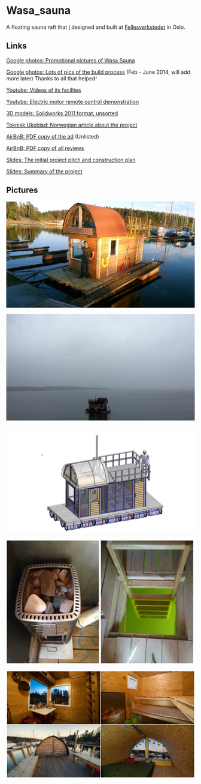 # Wasa_sauna
A floating sauna raft that [I](https://github.com/Jaknil) designed and built at [Fellesverkstedet](https://www.fellesverkstedet.no/) in Oslo.

## Links

[Google photos: Promotional pictures of Wasa Sauna](https://photos.app.goo.gl/A7ASr5p1Vt55GASh6)

[Google photos: Lots of pics of the build process](https://photos.app.goo.gl/7zRKsu3oAkMGb1CF9) (Feb - June 2014, will add more later) Thanks to all that helped!

[Youtube: Videos of its facilites](https://youtube.com/playlist?list=PLKSI6XgWmHYak1AXvxSxXbOTM4TtMFS2j)

[Youtube: Electric motor remote control demonstration](https://youtu.be/BcCw5NP7hio)

[3D models: Solidworks 2011 format, unsorted](drawings/Wasa_Sauna_Solidworks_files.zip)

[Teknisk Ukeblad: Norwegian article about the project](Wasa_Sauna_Tekniskt_Ukeblad.pdf)

[AirBnB: PDF copy of the ad](airbnb_ad.pdf) (Unlisted)

[AirBnB: PDF copy of all reviews](Airbnb_All_reviews.pdf)

[Slides: The initial project pitch and construction plan](presentations/Wasa_Sauna_Plans__construction_Breakdown.pdf)

[Slides: Summary of the project](presentations/Wasa_Sauna_built.pdf)

## Pictures

![](pics/01500.jpg)

![](pics/01700.jpg)

![](pics/01800.jpg)

![](pics/hole.JPG)

![](pics/inside.JPG)


